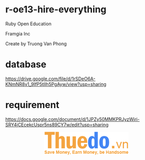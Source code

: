 # r-oe13-hire-everything
<p> Ruby Open Education </p>
<p> Framgia Inc </p>
<p> Create by Truong Van Phong </p>

# database
https://drive.google.com/file/d/1rSDeO6A-KNmNR8v1_9IfP5tIlh5PgAyw/view?usp=sharing

# requirement
https://docs.google.com/document/d/1JPZy50MMKPRJyzWjri-SRY4jCEcekcUspr5ns89CY7w/edit?usp=sharing

<p align="center">
  <img src="https://raw.githubusercontent.com/iamPhong/r-oe13-hire-everything/master/public/logo-2.png">
</p>
